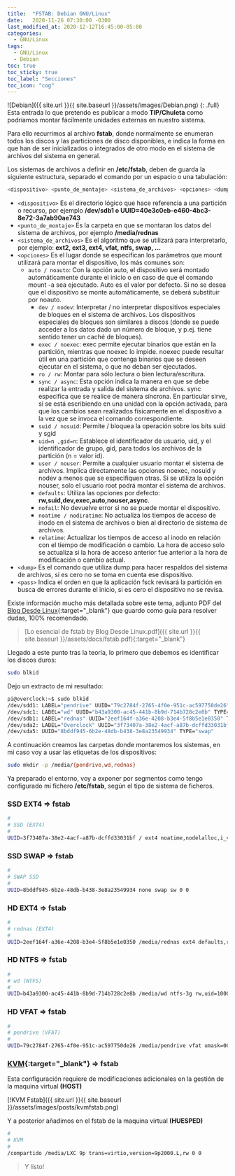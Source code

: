 ```yaml
---
title:  "FSTAB: Debian GNU/Linux"
date:   2020-11-26 07:30:00 -0300
last_modified_at: 2020-12-12T16:45:00-05:00
categories:
  - GNU/Linux
tags:
  - GNU/Linux
  - Debian
toc: true
toc_sticky: true
toc_label: "Secciones"
toc_icon: "cog"
---
```


![Debian]({{ site.url }}{{ site.baseurl }}/assets/images/Debian.png)
{: .full}
Esta entrada lo que pretendo es publicar a modo **TIP/Chuleta** como podríamos montar fácilmente unidades externas en nuestro sistema.

Para ello recurrimos al archivo **fstab**, donde normalmente se enumeran todos los discos y las particiones de disco disponibles, e indica la forma en que han de ser inicializados o integrados de otro modo en el sistema de archivos del sistema en general.

Los sistemas de archivos a definir en **/etc/fstab**, deben de guarda la siguiente estructura, separado el comando por un espacio o una tabulación:

```bash
<dispositivo> <punto_de_montaje> <sistema_de_archivos> <opciones> <dump> <pass>
```

- `<dispositivo>` Es el directorio lógico que hace referencia a una partición o recurso, por ejemplo **/dev/sdb1 o UUID=40e3c0eb-e460-4bc3-8e72-3a7ab90ae743**
- `<punto_de_montaje>` Es la carpeta en que se montaran los datos del sistema de archivos, por ejemplo **/media/rednas**
- `<sistema_de_archivos>` Es el algoritmo que se utilizará para interpretarlo, por ejemplo: **ext2, ext3, ext4, vfat, ntfs, swap, ...**
- `<opciones>` Es el lugar donde se especifican los parámetros que mount utilizará para montar el dispositivo, los más comunes son:
	- `auto / noauto`: Con la opción auto, el dispositivo será montado automáticamente durante el inicio o en caso de que el comando mount -a sea ejecutado. Auto es el valor por defecto. Si no se desea que el dispositivo se monte automáticamente, se deberá substituir por noauto.
        - `dev / nodev`: Interpretar / no interpretar dispositivos especiales de bloques en el sistema de archivos. Los dispositivos especiales de bloques son similares a discos (donde se puede acceder a los datos dado un número de bloque, y p.ej. tiene sentido tener un caché de bloques).
        - `exec / noexec`: exec permite ejecutar binarios que están en la partición, mientras que noexec lo impide. noexec puede resultar útil en una partición que contenga binarios que se deseen ejecutar en el sistema, o que no deban ser ejecutados.
        - `ro / rw`: Montar para sólo lectura o bien lectura/escritura.
        - `sync / async`: Esta opción indica la manera en que se debe realizar la entrada y salida del sistema de archivos. sync especifica que se realice de manera síncrona. En particular sirve, si se está escribiendo en una unidad con la opción activada, para que los cambios sean realizados físicamente en el dispositivo a la vez que se invoca el comando correspondiente.
        - `suid / nosuid`: Permite / bloquea la operación sobre los bits suid y sgid
        - `uid=n ,gid=n`: Establece el identificador de usuario, uid, y el identificador de grupo, gid, para todos los archivos de la partición (n = valor id).
        - `user / nouser`: Permite a cualquier usuario montar el sistema de archivos. Implica directamente las opciones noexec, nosuid y nodev a menos que se especifiquen otras. Si se utiliza la opción nouser, solo el usuario root podrá montar el sistema de archivos.
        - `defaults`: Utiliza las opciones por defecto: **rw,suid,dev,exec,auto,nouser,async**.
        - `nofail`: No devuelve error si no se puede montar el dispositivo.
        - `noatime / nodiratime`: No actualiza los tiempos de acceso de inodo en el sistema de archivos o bien al directorio de sistema de archivos.
        - `relatime`: Actualizar los tiempos de acceso al inodo en relación con el tiempo de modificación o cambio. La hora de acceso solo se actualiza si la hora de acceso anterior fue anterior a la hora de modificación o cambio actual.
- `<dump>` Es el comando que utiliza dump para hacer respaldos del sistema de archivos, si es cero no se toma en cuenta ese dispositivo.
- `<pass>` Indica el orden en que la aplicación fsck revisará la partición en busca de errores durante el inicio, si es cero el dispositivo no se revisa.

Existe información mucho más detallada sobre este tema, adjunto PDF del [Blog Desde Linux](https://blog.desdelinux.net/){:target="_blank"} que guardo como guía para resolver dudas, 100% recomendado.

> [Lo esencial de fstab by Blog Desde Linux.pdf]({{ site.url }}{{ site.baseurl }}/assets/docs/fstab.pdf){:target="_blank"}

Llegado a este punto tras la teoría, lo primero que debemos es identificar los discos duros:

```bash
sudo blkid
```

Dejo un extracto de mi resultado:

```bash
pi@overclock:~$ sudo blkid
/dev/sdd1: LABEL="pendrive" UUID="79c2784f-2765-4f0e-951c-ac597750de26" TYPE="vfat"
/dev/sdc1: LABEL="wd" UUID="b43a9300-ac45-441b-8b9d-714b728c2e8b" TYPE="ntfs"
/dev/sdb1: LABEL="rednas" UUID="2eef164f-a36e-4208-b3e4-5f8b5e1e0350" TYPE="ext4"
/dev/sda2: LABEL="Overclock" UUID="3f73407a-38e2-4acf-a87b-dcffd33031bf" TYPE="ext4"
/dev/sda5: UUID="8bddf945-6b2e-48db-b438-3e8a23549934" TYPE="swap"
```

A continuación creamos las carpetas donde montaremos los sistemas, en mi caso voy a usar las etiquetas de los dispositivos:

```bash
sudo mkdir -p /media/{pendrive,wd,rednas}
```

Ya preparado el entorno, voy a exponer por segmentos como tengo configurado mi fichero **/etc/fstab**, según el tipo de sistema de ficheros.

### SSD EXT4 ⇒ fstab

```bash
#
# SSD (EXT4)
#
UUID=3f73407a-38e2-4acf-a87b-dcffd33031bf / ext4 noatime,nodelalloc,i_version,inode_readahead_blks=64,errors=remount-ro 0 1
```

### SSD SWAP ⇒ fstab

```bash
#
# SWAP SSD
#
UUID=8bddf945-6b2e-48db-b438-3e8a23549934 none swap sw 0 0
```

### HD EXT4 ⇒ fstab

```bash
#
# rednas (EXT4)
#
UUID=2eef164f-a36e-4208-b3e4-5f8b5e1e0350 /media/rednas ext4 defaults,relatime 0 0
```

### HD NTFS ⇒ fstab

```bash
#
# wd (NTFS)
#
UUID=b43a9300-ac45-441b-8b9d-714b728c2e8b /media/wd ntfs-3g rw,uid=1000,gid=1000,dmask=0002,fmask=0003 0 0
```

### HD VFAT ⇒ fstab

```bash
#
# pendrive (VFAT)
#
UUID=79c2784f-2765-4f0e-951c-ac597750de26 /media/pendrive vfat umask=000 0 0
```

### [KVM](https://lordpedal.github.io/gnu/linux/debian-servidores-virtuales/){:target="_blank"} ⇒ fstab

Esta configuración requiere de modificaciones adicionales en la gestión de la maquina virtual **(HOST)**

[!KVM Fstab]({{ site.url }}{{ site.baseurl }}/assets/images/posts/kvmfstab.png)

Y a posterior añadimos en el fstab de la maquina virtual **(HUESPED)**

```bash
#
# KVM
#
/compartido /media/LXC 9p trans=virtio,version=9p2000.L,rw 0 0
```

> Y listo!
